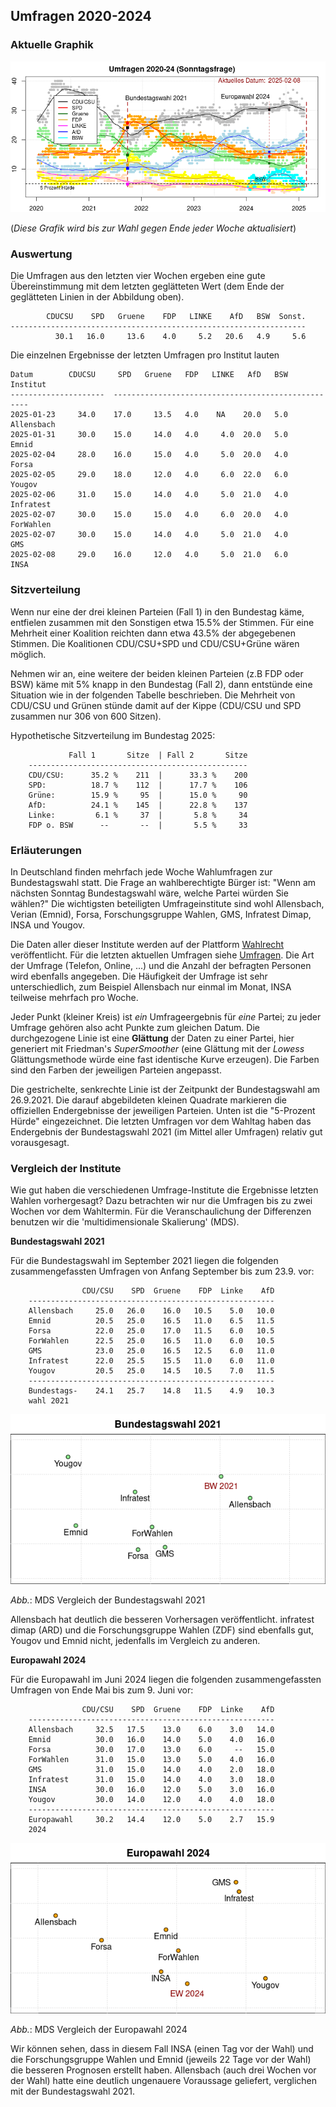 
## Umfragen 2020-2024


### Aktuelle Graphik

![Abb. Sonntagsfrage](Rplot_2025-02-08.png)

(*Diese Grafik wird bis zur Wahl gegen Ende jeder Woche aktualisiert*)

### Auswertung

Die Umfragen aus den letzten vier Wochen ergeben eine gute Übereinstimmung mit dem
letzten geglätteten Wert (dem Ende der geglätteten Linien in der Abbildung oben).

```
        CDUCSU    SPD   Gruene    FDP   LINKE    AfD   BSW  Sonst.
------------------------------------------------------------------
          30.1   16.0     13.6    4.0     5.2   20.6   4.9     5.6
```

Die einzelnen Ergebnisse der letzten Umfragen pro Institut lauten

```
Datum        CDUCSU     SPD   Gruene   FDP   LINKE   AfD   BSW    Institut
---------------------  ---------------------------------------------------
2025-01-23     34.0    17.0     13.5   4.0    NA    20.0   5.0  Allensbach
2025-01-31     30.0    15.0     14.0   4.0     4.0  20.0   5.0       Emnid
2025-02-04     28.0    16.0     15.0   4.0     5.0  20.0   4.0       Forsa
2025-02-05     29.0    18.0     12.0   4.0     6.0  22.0   6.0      Yougov
2025-02-06     31.0    15.0     14.0   4.0     5.0  21.0   4.0   Infratest
2025-02-07     30.0    15.0     15.0   4.0     6.0  20.0   4.0   ForWahlen
2025-02-07     30.0    15.0     14.0   4.0     5.0  21.0   4.0         GMS
2025-02-08     29.0    16.0     12.0   4.0     5.0  21.0   6.0        INSA
```

### Sitzverteilung

Wenn nur eine der drei kleinen Parteien (Fall 1) in den Bundestag käme, entfielen 
zusammen mit den Sonstigen etwa 15.5% der Stimmen. Für eine Mehrheit einer Koalition 
reichten dann etwa 43.5% der abgegebenen Stimmen. Die Koalitionen CDU/CSU+SPD 
und CDU/CSU+Grüne wären möglich.

Nehmen wir an, eine weitere der beiden kleinen Parteien (z.B FDP oder BSW) 
käme mit 5% knapp in den Bundestag (Fall 2), dann entstünde eine Situation wie 
in der folgenden Tabelle beschrieben. Die Mehrheit von CDU/CSU und Grünen stünde 
damit auf der Kippe (CDU/CSU und SPD zusammen nur 306 von 600 Sitzen).

Hypothetische Sitzverteilung im Bundestag 2025:

```
             Fall 1       Sitze  | Fall 2       Sitze
    -------------------------------------------------
    CDU/CSU:      35.2 %    211  |      33.3 %    200
    SPD:          18.7 %    112  |      17.7 %    106
    Grüne:        15.9 %     95  |      15.0 %     90
    AfD:          24.1 %    145  |      22.8 %    137
    Linke:         6.1 %     37  |       5.8 %     34
    FDP o. BSW      --       --  |       5.5 %     33
```

### Erläuterungen

In Deutschland finden mehrfach jede Woche Wahlumfragen zur Bundestagswahl statt. Die Frage an wahlberechtigte Bürger ist: "Wenn am nächsten Sonntag Bundestagswahl wäre, welche Partei würden Sie wählen?" Die wichtigsten beteiligten Umfrageinstitute sind wohl Allensbach, Verian (Emnid), Forsa, Forschungsgruppe Wahlen, GMS, Infratest Dimap, INSA und Yougov.

Die Daten aller dieser Institute werden auf der Plattform [Wahlrecht](https://www.wahlrecht.de/) veröffentlicht. Für die letzten aktuellen Umfragen siehe [Umfragen](https://www.wahlrecht.de/umfragen/). Die Art der Umfrage (Telefon, Online, ...) und die Anzahl der befragten Personen wird ebenfalls angegeben. Die Häufigkeit der Umfrage ist sehr unterschiedlich, zum Beispiel Allensbach nur einmal im Monat, INSA teilweise mehrfach pro Woche.

Jeder Punkt (kleiner Kreis) ist *ein* Umfrageergebnis für *eine* Partei; zu jeder Umfrage gehören also acht Punkte zum gleichen Datum. Die durchgezogene Linie ist eine **Glättung** der Daten zu einer Partei, hier generiert mit Friedman's *SuperSmoother* (eine Glättung mit der *Lowess* Glättungsmethode würde eine fast identische Kurve erzeugen). Die Farben sind den Farben der jeweiligen Parteien angepasst.

Die gestrichelte, senkrechte Linie ist der Zeitpunkt der Bundestagswahl am 26.9.2021. Die darauf abgebildeten kleinen Quadrate markieren die offiziellen Endergebnisse der jeweiligen Parteien. Unten ist die "5-Prozent Hürde" eingezeichnet. Die letzten Umfragen vor dem Wahltag haben das Endergebnis der Bundestagswahl 2021 (im Mittel aller Umfragen) relativ gut vorausgesagt.

### Vergleich der Institute

Wie gut haben die verschiedenen Umfrage-Institute die Ergebnisse letzten Wahlen vorhergesagt? Dazu betrachten wir nur die Umfragen bis zu zwei Wochen vor dem Wahltermin. Für die Veranschaulichung der Differenzen benutzen wir die 'multidimensionale Skalierung' (MDS).

**Bundestagswahl 2021**

Für die Bundestagswahl im September 2021 liegen die folgenden zusammengefassten Umfragen von Anfang September bis zum 23.9. vor:

```
                CDU/CSU    SPD  Gruene    FDP  Linke    AfD
    -------------------------------------------------------
    Allensbach     25.0   26.0    16.0   10.5    5.0   10.0
    Emnid          20.5   25.0    16.5   11.0    6.5   11.5
    Forsa          22.0   25.0    17.0   11.5    6.0   10.5
    ForWahlen      22.5   25.0    16.5   11.0    6.0   10.5
    GMS            23.0   25.0    16.5   12.5    6.0   11.0
    Infratest      22.0   25.5    15.5   11.0    6.0   11.0
    Yougov         20.5   25.0    14.5   10.5    7.0   11.5
    -------------------------------------------------------
    Bundestags-    24.1   25.7    14.8   11.5    4.9   10.3
    wahl 2021
```

![Vergleich der Umfragen zur Bundestagswahl 2021](BW2021_mds.png)

*Abb.*: MDS Vergleich der Bundestagswahl 2021

Allensbach hat deutlich die besseren Vorhersagen veröffentlicht. infratest dimap (ARD)  und die Forschungsgruppe Wahlen (ZDF) sind ebenfalls gut, Yougov und Emnid nicht, jedenfalls im Vergleich zu anderen.

**Europawahl 2024**

Für die Europawahl im Juni 2024 liegen die folgenden zusammengefassten Umfragen von Ende Mai bis zum 9. Juni vor:

```
                CDU/CSU    SPD  Gruene    FDP  Linke    AfD
    -------------------------------------------------------
    Allensbach     32.5   17.5    13.0    6.0    3.0   14.0
    Emnid          30.0   16.0    14.0    5.0    4.0   16.0
    Forsa          30.0   17.0    13.0    6.0     --   15.0
    ForWahlen      31.0   15.0    13.0    5.0    4.0   16.0
    GMS            31.0   15.0    14.0    4.0    2.0   18.0
    Infratest      31.0   15.0    14.0    4.0    3.0   18.0
    INSA           30.0   16.0    12.0    5.0    3.0   16.0
    Yougov         30.0   14.0    12.0    4.0    4.0   18.0
    -------------------------------------------------------
    Europawahl     30.2   14.4    12.0    5.0    2.7   15.9
    2024
```

![Vergleich der Umfragen zur Europawahl 2024](EW2024_mds.png)

*Abb.*: MDS Vergleich der Europawahl 2024

Wir können sehen, dass in diesem Fall INSA (einen Tag vor der Wahl) und die Forschungsgruppe Wahlen und Emnid (jeweils 22 Tage vor der Wahl) die besseren Prognosen erstellt haben. Allensbach (auch drei Wochen vor der Wahl) hatte eine deutlich ungenauere Voraussage geliefert, verglichen mit der Bundestagswahl 2021.


